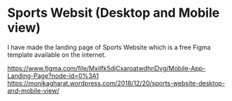 # Sports Websit (Desktop and Mobile view)

I have made the landing page of Sports Website which is a free Figma template available on the internet.

https://www.figma.com/file/MxiIfk5djCxaroatwdhriDvg/Mobile-App-Landing-Page?node-id=0%3A1
https://monikagharat.wordpress.com/2018/12/20/sports-website-desktop-and-mobile-view/
